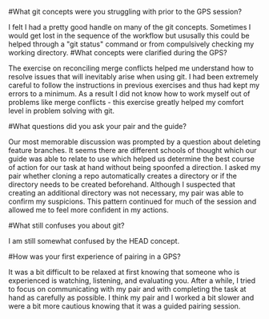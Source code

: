 #What git concepts were you struggling with prior to the GPS session?

I felt I had a pretty good handle on many of the git concepts. Sometimes I would get lost in the sequence of the workflow but ususally this could be helped through a "git status" command or from compulsively checking my working directory.
#What concepts were clarified during the GPS?

The exercise on reconciling merge conflicts helped me understand how to resolve issues that will inevitably arise when using git. I had been extremely careful to follow the instructions in previous exercises and thus had kept my errors to a minimum. As a result I did not know how to work myself out of problems like merge conflicts - this exercise greatly helped my comfort level in problem solving with git.

#What questions did you ask your pair and the guide?

Our most memorable discussion was prompted by a question about deleting feature branches. It seems there are different schools of thought which our guide was able to relate to use which helped us determine the best course of action for our task at hand without being spoonfed a direction. I asked my pair whether cloning a repo automatically creates a directory or if the directory needs to be created beforehand. Although I suspected that creating an additional directory was not necessary, my pair was able to confirm my suspicions. This pattern continued for much of the session and allowed me to feel more confident in my actions.

#What still confuses you about git?

I am still somewhat confused by the HEAD concept.

#How was your first experience of pairing in a GPS?

It was a bit difficult to be relaxed at first knowing that someone who is experienced is watching, listening, and evaluating you. After a while, I tried to focus on communicating with my pair and with completing the task at hand as carefully as possible. I think my pair and I worked a bit slower and were a bit more cautious knowing that it was a guided pairing session.